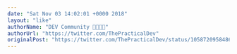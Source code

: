 ```yaml
---
date: "Sat Nov 03 14:02:01 +0000 2018"
layout: "like"
authorName: "DEV Community 👩‍💻👨‍💻"
authorUrl: "https://twitter.com/ThePracticalDev"
originalPost: "https://twitter.com/ThePracticalDev/status/1058720958486327298"
---
```


